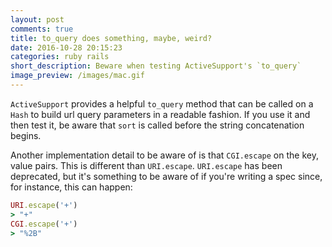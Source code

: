 ```yaml
---
layout: post
comments: true
title: to_query does something, maybe, weird?
date: 2016-10-28 20:15:23
categories: ruby rails
short_description: Beware when testing ActiveSupport's `to_query`
image_preview: /images/mac.gif
---
```


`ActiveSupport` provides a helpful `to_query` method that can be called on a `Hash` to build
url query parameters in a readable fashion. If you use it and then test it, be aware that
`sort` is called before the string concatenation begins.

Another implementation detail to be aware of is that `CGI.escape` on the key, value pairs.
This is different than `URI.escape`. `URI.escape` has been deprecated, but it's something
to be aware of if you're writing a spec since, for instance, this can happen:

```ruby
URI.escape('+')
> "+"
CGI.escape('+')
> "%2B"
```
